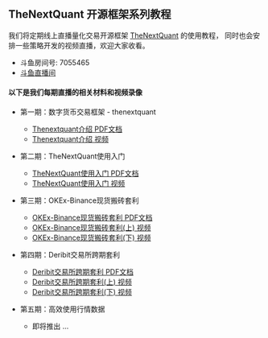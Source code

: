 ## TheNextQuant 开源框架系列教程

我们将定期线上直播量化交易开源框架 [TheNextQuant](https://github.com/TheNextQuant/thenextquant) 的使用教程，
同时也会安排一些策略开发的视频直播，欢迎大家收看。

- 斗鱼房间号: 7055465
- [斗鱼直播间](https://www.douyu.com/7055465)


#### 以下是我们每期直播的相关材料和视频录像

- 第一期：数字货币交易框架 - thenextquant
    - [Thenextquant介绍 PDF文档](pdf/第一期：数字货币交易框架%20-%20thenextquant.pdf)
    - [Thenextquant介绍 视频](https://v.qq.com/x/page/d08871lfv9v.html)

- 第二期：TheNextQuant使用入门
    - [TheNextQuant使用入门 PDF文档](pdf/第二期：TheNextQuant使用入门.pdf)
    - [TheNextQuant使用入门 视频](https://v.qq.com/x/page/x08875jq0xf.html)

- 第三期：OKEx-Binance现货搬砖套利
    - [OKEx-Binance现货搬砖套利 PDF文档](pdf/第三期：OKEx-Binance现货搬砖套利.pdf)
    - [OKEx-Binance现货搬砖套利(上) 视频](https://v.qq.com/x/page/c0889ywkdrw.html)
    - [OKEx-Binance现货搬砖套利(下) 视频](https://v.qq.com/x/page/x0889i6okwh.html)

- 第四期：Deribit交易所跨期套利
    - [Deribit交易所跨期套利 PDF文档](pdf/第四期：Deribit交易所跨期套利分享.pdf)
    - [Deribit交易所跨期套利(上) 视频](https://v.qq.com/x/page/e0890bejdxi.html)
    - [Deribit交易所跨期套利(下) 视频](https://v.qq.com/x/page/k08904avqhn.html)

- 第五期：高效使用行情数据
    - 即将推出 ...
